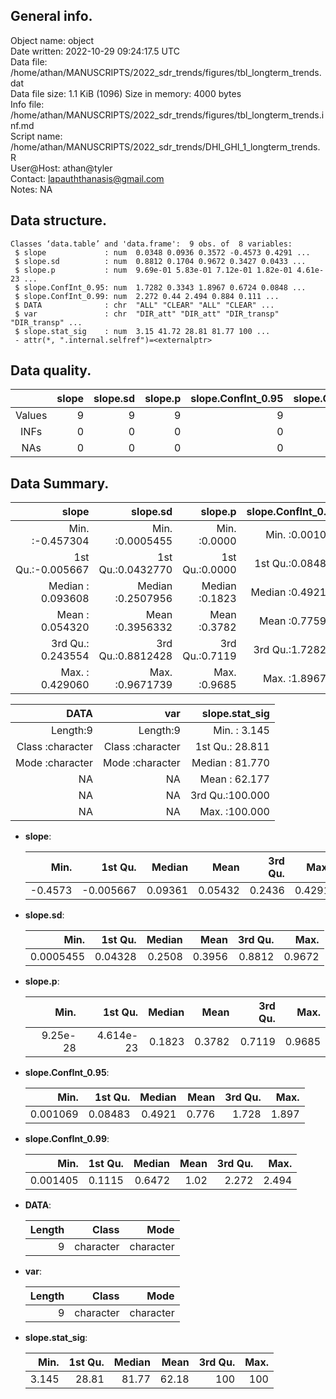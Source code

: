 <!-- This is a markdown file. -->


 General info.
---------------

Object name:    object      
Date written:   2022-10-29 09:24:17.5 UTC  
Data file:      /home/athan/MANUSCRIPTS/2022_sdr_trends/figures/tbl_longterm_trends.dat      
Data file size: 1.1 KiB (1096) 
Size in memory: 4000 bytes      
Info file:      /home/athan/MANUSCRIPTS/2022_sdr_trends/figures/tbl_longterm_trends.inf.md      
Script name:    /home/athan/MANUSCRIPTS/2022_sdr_trends/DHI_GHI_1_longterm_trends.R      
User@Host:      athan@tyler   
Contact:        <lapauththanasis@gmail.com>      
Notes:          NA      


 Data structure.
-----------------

```
Classes ‘data.table’ and 'data.frame':	9 obs. of  8 variables:
 $ slope             : num  0.0348 0.0936 0.3572 -0.4573 0.4291 ...
 $ slope.sd          : num  0.8812 0.1704 0.9672 0.3427 0.0433 ...
 $ slope.p           : num  9.69e-01 5.83e-01 7.12e-01 1.82e-01 4.61e-23 ...
 $ slope.ConfInt_0.95: num  1.7282 0.3343 1.8967 0.6724 0.0848 ...
 $ slope.ConfInt_0.99: num  2.272 0.44 2.494 0.884 0.111 ...
 $ DATA              : chr  "ALL" "CLEAR" "ALL" "CLEAR" ...
 $ var               : chr  "DIR_att" "DIR_att" "DIR_transp" "DIR_transp" ...
 $ slope.stat_sig    : num  3.15 41.72 28.81 81.77 100 ...
 - attr(*, ".internal.selfref")=<externalptr> 
```


 Data quality.
---------------

| &nbsp; | slope | slope.sd | slope.p | slope.ConfInt_0.95 | slope.ConfInt_0.99 | DATA | var | slope.stat_sig |
|:------:|------:|---------:|--------:|-------------------:|-------------------:|-----:|----:|---------------:|
| Values |     9 |        9 |       9 |                  9 |                  9 |    0 |   0 |              9 |
|  INFs  |     0 |        0 |       0 |                  0 |                  0 |    0 |   0 |              0 |
|  NAs   |     0 |        0 |       0 |                  0 |                  0 |    0 |   0 |              0 |


 Data Summary.
---------------

|             slope |          slope.sd |        slope.p | slope.ConfInt_0.95 | slope.ConfInt_0.99 |
|------------------:|------------------:|---------------:|-------------------:|-------------------:|
| Min.   :-0.457304 | Min.   :0.0005455 | Min.   :0.0000 |   Min.   :0.001069 |   Min.   :0.001405 |
| 1st Qu.:-0.005667 | 1st Qu.:0.0432770 | 1st Qu.:0.0000 |   1st Qu.:0.084832 |   1st Qu.:0.111495 |
| Median : 0.093608 | Median :0.2507956 | Median :0.1823 |   Median :0.492110 |   Median :0.647168 |
| Mean   : 0.054320 | Mean   :0.3956332 | Mean   :0.3782 |   Mean   :0.775964 |   Mean   :1.020198 |
| 3rd Qu.: 0.243554 | 3rd Qu.:0.8812428 | 3rd Qu.:0.7119 |   3rd Qu.:1.728208 |   3rd Qu.:2.272013 |
| Max.   : 0.429060 | Max.   :0.9671739 | Max.   :0.9685 |   Max.   :1.896728 |   Max.   :2.493560 |

 

|             DATA |              var |  slope.stat_sig |
|-----------------:|-----------------:|----------------:|
|         Length:9 |         Length:9 | Min.   :  3.145 |
| Class :character | Class :character | 1st Qu.: 28.811 |
| Mode  :character | Mode  :character | Median : 81.770 |
|               NA |               NA | Mean   : 62.177 |
|               NA |               NA | 3rd Qu.:100.000 |
|               NA |               NA | Max.   :100.000 |



  * **slope**:


    |    Min. |   1st Qu. |  Median |    Mean | 3rd Qu. |   Max. |
    |--------:|----------:|--------:|--------:|--------:|-------:|
    | -0.4573 | -0.005667 | 0.09361 | 0.05432 |  0.2436 | 0.4291 |

  * **slope.sd**:


    |      Min. | 1st Qu. | Median |   Mean | 3rd Qu. |   Max. |
    |----------:|--------:|-------:|-------:|--------:|-------:|
    | 0.0005455 | 0.04328 | 0.2508 | 0.3956 |  0.8812 | 0.9672 |

  * **slope.p**:


    |     Min. |   1st Qu. | Median |   Mean | 3rd Qu. |   Max. |
    |---------:|----------:|-------:|-------:|--------:|-------:|
    | 9.25e-28 | 4.614e-23 | 0.1823 | 0.3782 |  0.7119 | 0.9685 |

  * **slope.ConfInt_0.95**:


    |     Min. | 1st Qu. | Median |  Mean | 3rd Qu. |  Max. |
    |---------:|--------:|-------:|------:|--------:|------:|
    | 0.001069 | 0.08483 | 0.4921 | 0.776 |   1.728 | 1.897 |

  * **slope.ConfInt_0.99**:


    |     Min. | 1st Qu. | Median | Mean | 3rd Qu. |  Max. |
    |---------:|--------:|-------:|-----:|--------:|------:|
    | 0.001405 |  0.1115 | 0.6472 | 1.02 |   2.272 | 2.494 |

  * **DATA**:


    | Length |     Class |      Mode |
    |-------:|----------:|----------:|
    |      9 | character | character |

  * **var**:


    | Length |     Class |      Mode |
    |-------:|----------:|----------:|
    |      9 | character | character |

  * **slope.stat_sig**:


    |  Min. | 1st Qu. | Median |  Mean | 3rd Qu. | Max. |
    |------:|--------:|-------:|------:|--------:|-----:|
    | 3.145 |   28.81 |  81.77 | 62.18 |     100 |  100 |


<!-- end of list -->



